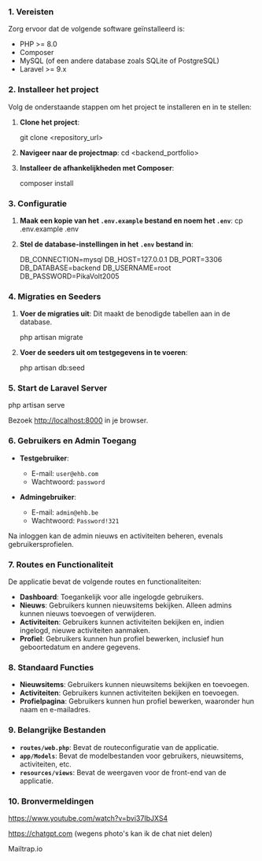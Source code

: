 ### 1. Vereisten
Zorg ervoor dat de volgende software geïnstalleerd is:

- PHP >= 8.0
- Composer
- MySQL (of een andere database zoals SQLite of PostgreSQL)
- Laravel >= 9.x

### 2. Installeer het project
Volg de onderstaande stappen om het project te installeren en in te stellen:

1. **Clone het project**:

   git clone <repository_url>

2. **Navigeer naar de projectmap**:
   cd <backend_portfolio>


3. **Installeer de afhankelijkheden met Composer**:

   composer install

### 3. Configuratie

1. **Maak een kopie van het `.env.example` bestand en noem het `.env`**:
   cp .env.example .env

2. **Stel de database-instellingen in het `.env` bestand in**:

   DB_CONNECTION=mysql
   DB_HOST=127.0.0.1
   DB_PORT=3306
   DB_DATABASE=backend
   DB_USERNAME=root
   DB_PASSWORD=PikaVolt2005


### 4. Migraties en Seeders

1. **Voer de migraties uit**:
   Dit maakt de benodigde tabellen aan in de database.

   php artisan migrate


2. **Voer de seeders uit om testgegevens in te voeren**:

   php artisan db:seed


### 5. Start de Laravel Server

php artisan serve

Bezoek [http://localhost:8000](http://localhost:8000) in je browser.

### 6. Gebruikers en Admin Toegang

- **Testgebruiker**:
  - E-mail: `user@ehb.com`
  - Wachtwoord: `password`

- **Admingebruiker**:
  - E-mail: `admin@ehb.be`
  - Wachtwoord: `Password!321`

Na inloggen kan de admin nieuws en activiteiten beheren, evenals gebruikersprofielen.

### 7. Routes en Functionaliteit

De applicatie bevat de volgende routes en functionaliteiten:

- **Dashboard**: Toegankelijk voor alle ingelogde gebruikers.
- **Nieuws**: Gebruikers kunnen nieuwsitems bekijken. Alleen admins kunnen nieuws toevoegen of verwijderen.
- **Activiteiten**: Gebruikers kunnen activiteiten bekijken en, indien ingelogd, nieuwe activiteiten aanmaken.
- **Profiel**: Gebruikers kunnen hun profiel bewerken, inclusief hun geboortedatum en andere gegevens.

### 8. Standaard Functies

- **Nieuwsitems**: Gebruikers kunnen nieuwsitems bekijken en toevoegen.
- **Activiteiten**: Gebruikers kunnen activiteiten bekijken en toevoegen.
- **Profielpagina**: Gebruikers kunnen hun profiel bewerken, waaronder hun naam en e-mailadres.

### 9. Belangrijke Bestanden

- **`routes/web.php`**: Bevat de routeconfiguratie van de applicatie.
- **`app/Models`**: Bevat de modelbestanden voor gebruikers, nieuwsitems, activiteiten, etc.
- **`resources/views`**: Bevat de weergaven voor de front-end van de applicatie.

### 10. Bronvermeldingen


https://www.youtube.com/watch?v=bvi37IbJXS4 
 
https://chatgpt.com (wegens photo's kan ik de chat niet delen)

Mailtrap.io 
